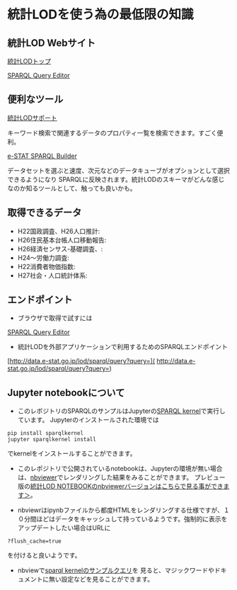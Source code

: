# 統計LODを使う為の最低限の知識

## 統計LOD Webサイト

[統計LODトップ](http://data.e-stat.go.jp/lodw/)

[SPARQL Query Editor](http://data.e-stat.go.jp/lod/sparql/)


## 便利なツール

[統計LODサポート](http://idease.info/lodstat/)

キーワード検索で関連するデータのプロパティ一覧を検索できます。すごく便利。


[e-STAT SPARQL Builder](http://www.kanzaki.com/works/2016/pub/estat.html)

データセットを選ぶと速度、次元などのデータキューブがオプションとして選択できるようになり
SPARQLに反映されます。統計LODのスキーマがどんな感じなのか知るツールとして、触っても良いかも。


## 取得できるデータ

- H22国政調査、H26人口推計:[]()
- H26住民基本台帳人口移動報告:[]()
- H26経済センサス-基礎調査、:[]()
- H24〜労働力調査:[]()
- H22消費者物価指数:[]()
- H27社会・人口統計体系:[]()


## エンドポイント

- ブラウザで取得で試すには

[SPARQL Query Editor](http://data.e-stat.go.jp/lod/sparql/)

- 統計LODを外部アプリケーションで利用するためのSPARQLエンドポイント

[http://data.e-stat.go.jp/lod/sparql/query?query=]( http://data.e-stat.go.jp/lod/sparql/query?query=)


## Jupyter notebookについて

- このレポジトリのSPARQLのサンプルはJupyterの[SPARQL kernel](https://github.com/paulovn/sparql-kernel)で実行しています。
Jupyterのインストールされた環境では
```
pip install sparqlkernel
jupyter sparqlkernel install
```
でkernelをインストールすることができます。

- このレポジトリで公開されているnotebookは、Jupyterの環境が無い場合は、[nbviewer](http://nbviewer.jupyter.org)でレンダリングした結果をみることができます。
プレビュー版の[統計LOD NOTEBOOKのnbviewerバージョンはこちらで見る事ができます＞](http://nbviewer.jupyter.org/github/dogrunjp/lod-notebook/blob/master/index.ipynb)。

- nbviewrはipynbファイルから都度HTMLをレンダリングする仕様ですが、１０分間ほどはデータをキャッシュして持っているようです。強制的に表示をアップデートしたい場合はURLに
```
?flush_cache=true
```
を付けると良いようです。

- nbviewで[sparql kernelのサンプルクエリ](http://nbviewer.jupyter.org/github/paulovn/sparql-kernel/blob/master/examples/sparql-endpoints.ipynb)を
見ると、マジックワードやドキュメントに無い設定などを見ることができます。


